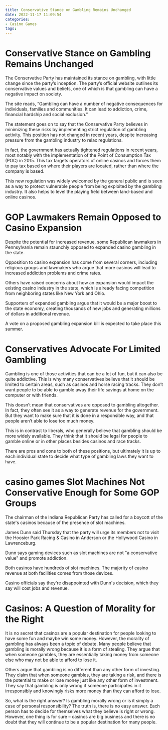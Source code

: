 ```yaml
---
title: Conservative Stance on Gambling Remains Unchanged
date: 2022-11-17 11:09:54
categories:
- Casino Games
tags:
---
```



#  Conservative Stance on Gambling Remains Unchanged

The Conservative Party has maintained its stance on gambling, with little change since the party’s inception. The party’s official website outlines its conservative values and beliefs, one of which is that gambling can have a negative impact on society.

The site reads, “Gambling can have a number of negative consequences for individuals, families and communities. It can lead to addiction, crime, financial hardship and social exclusion.”

The statement goes on to say that the Conservative Party believes in minimizing these risks by implementing strict regulation of gambling activity. This position has not changed in recent years, despite increasing pressure from the gambling industry to relax regulations.

In fact, the government has actually tightened regulations in recent years, most notably with the implementation of the Point of Consumption Tax (POC) in 2015. This tax targets operators of online casinos and forces them to pay tax based on where their players are located, rather than where the company is based.

This new regulation was widely welcomed by the general public and is seen as a way to protect vulnerable people from being exploited by the gambling industry. It also helps to level the playing field between land-based and online casinos.

#  GOP Lawmakers Remain Opposed to Casino Expansion

Despite the potential for increased revenue, some Republican lawmakers in Pennsylvania remain staunchly opposed to expanded casino gambling in the state.

Opposition to casino expansion has come from several corners, including religious groups and lawmakers who argue that more casinos will lead to increased addiction problems and crime rates.

Others have raised concerns about how an expansion would impact the existing casino industry in the state, which is already facing competition from neighboring states like New York and Ohio.

Supporters of expanded gambling argue that it would be a major boost to the state economy, creating thousands of new jobs and generating millions of dollars in additional revenue.

A vote on a proposed gambling expansion bill is expected to take place this summer.

#  Conservatives Advocate For Limited Gambling

Gambling is one of those activities that can be a lot of fun, but it can also be quite addictive. This is why many conservatives believe that it should be limited to certain areas, such as casinos and horse racing tracks. They don’t want people to be able to gamble away their life savings at home on the computer or with friends.

This doesn’t mean that conservatives are opposed to gambling altogether. In fact, they often see it as a way to generate revenue for the government. But they want to make sure that it is done in a responsible way, and that people aren’t able to lose too much money.

This is in contrast to liberals, who generally believe that gambling should be more widely available. They think that it should be legal for people to gamble online or in other places besides casinos and race tracks.

There are pros and cons to both of these positions, but ultimately it is up to each individual state to decide what type of gambling laws they want to have.

#  casino games Slot Machines Not Conservative Enough for Some GOP Groups

The chairman of the Indiana Republican Party has called for a boycott of the state's casinos because of the presence of slot machines.

James Dunn said Thursday that the party will urge its members not to visit the Hoosier Park Racing & Casino in Anderson or the Hollywood Casino in Lawrenceburg.

Dunn says gaming devices such as slot machines are not "a conservative value" and promote addiction.

Both casinos have hundreds of slot machines. The majority of casino revenue at both facilities comes from those devices.

Casino officials say they're disappointed with Dunn's decision, which they say will cost jobs and revenue.

#  Casinos: A Question of Morality for the Right

It is no secret that casinos are a popular destination for people looking to have some fun and maybe win some money. However, the morality of gambling has always been a topic of debate. Many people believe that gambling is morally wrong because it is a form of stealing. They argue that when someone gambles, they are essentially taking money from someone else who may not be able to afford to lose it.

Others argue that gambling is no different than any other form of investing. They claim that when someone gambles, they are taking a risk, and there is the potential to make or lose money just like any other form of investment. They say that gambling is only wrong if someone participates in it irresponsibly and knowingly risks more money than they can afford to lose.

So, what is the right answer? Is gambling morally wrong or is it simply a case of personal responsibility? The truth is, there is no easy answer. Each person has to decide for themselves what they believe is right or wrong. However, one thing is for sure – casinos are big business and there is no doubt that they will continue to be a popular destination for many people.